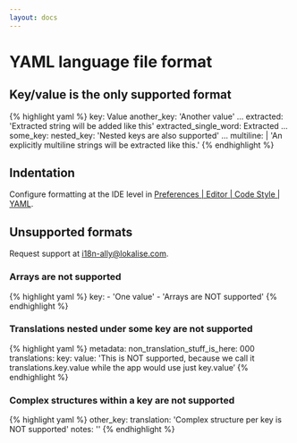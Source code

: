 ```yaml
---
layout: docs
---
```


# YAML language file format

## Key/value is the only supported format

{% highlight yaml %}
key: Value
another_key: 'Another value'
...
extracted: 'Extracted string will be added like this'
extracted_single_word: Extracted
...
some_key:
    nested_key: 'Nested keys are also supported'
...
multiline: |
    'An explicitly multiline strings
    will be extracted like this.'
{% endhighlight %}

## Indentation

Configure formatting at the IDE level in <a href="phpstorm://settings?name=Editor--Code+Style--YAML">Preferences | Editor | Code Style | YAML</a>.

## Unsupported formats

Request support at <a href="mailto:i18n-ally@lokalise.com">i18n-ally@lokalise.com</a>.

### Arrays are not supported

{% highlight yaml %}
key:
    - 'One value'
    - 'Arrays are NOT supported'
{% endhighlight %}

### Translations nested under some key are not supported

{% highlight yaml %}
metadata:
    non_translation_stuff_is_here: 000
translations:
    key:
        value: 'This is NOT supported, because we call it translations.key.value while the app would use just key.value’
{% endhighlight %}

### Complex structures within a key are not supported

{% highlight yaml %}
other_key:
    translation: 'Complex structure per key is NOT supported'
    notes: ''
{% endhighlight %}

